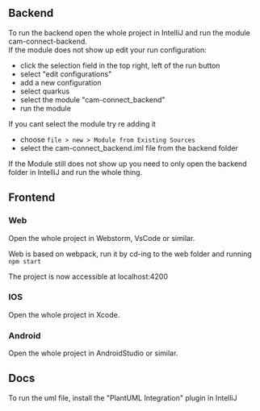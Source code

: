 ## Backend
To run the backend open the whole project in IntelliJ and run the module cam-connect-backend.
\
If the module does not show up  edit your run configuration:
- click the selection field in the top right, left of the run button
- select "edit configurations"
- add a new configuration
- select quarkus
- select the module "cam-connect_backend"
- run the module

If you cant select the module try re adding it 
- choose `file > new > Module from Existing Sources`
- select the cam-connect_backend.iml file from the backend folder

If the Module still does not show up you need to only open the backend folder in IntelliJ and run the whole thing.

## Frontend

### Web
Open the whole project in Webstorm, VsCode or similar.

Web is based on webpack, run it by cd-ing to the web folder and running `npm start`

The project is now accessible at localhost:4200

### IOS
Open the whole project in Xcode.
    
### Android
Open the whole project in AndroidStudio or similar.

## Docs

To run the uml file, install the "PlantUML Integration" plugin in IntelliJ